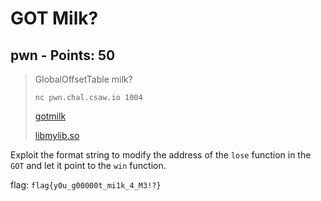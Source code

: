 # GOT Milk?

## pwn - Points: 50

> GlobalOffsetTable milk? 
>
> `nc pwn.chal.csaw.io 1004`
>
> [gotmilk](gotmilk)
>
> [libmylib.so](libmylib.so)
>

Exploit the format string to modify the address of the `lose` function in the `GOT` and let it point to the `win` function.

flag: `flag{y0u_g00000t_mi1k_4_M3!?}`